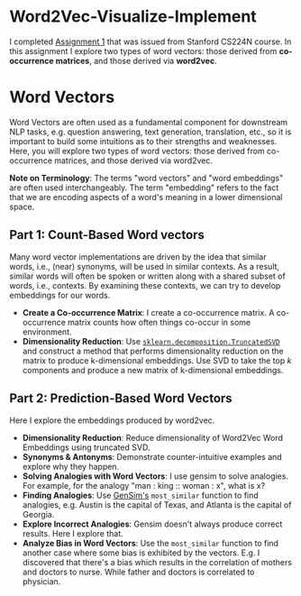 # Word2Vec-Visualize-Implement
I completed [Assignment 1](http://web.stanford.edu/class/cs224n/assignments/a1_preview/exploring_word_vectors.html) that was issued from Stanford CS224N course.
In this assignment I explore two types of word vectors: those derived from **co-occurrence matrices**, and those derived via **word2vec**.

# Word Vectors
Word Vectors are often used as a fundamental component for downstream NLP tasks, e.g. question answering, text generation, translation, etc., so it is important to build some intuitions as to their strengths and weaknesses. Here, you will explore two types of word vectors: those derived from co-occurrence matrices, and those derived via word2vec.

**Note on Terminology**: The terms "word vectors" and "word embeddings" are often used interchangeably. The term "embedding" refers to the fact that we are encoding aspects of a word's meaning in a lower dimensional space.

## Part 1: Count-Based Word vectors
Many word vector implementations are driven by the idea that similar words, i.e., (near) synonyms, will be used in similar contexts. As a result, similar words will often be spoken or written along with a shared subset of words, i.e., contexts. By examining these contexts, we can try to develop embeddings for our words.
* **Create a Co-occurrence Matrix**:  I create a co-occurrence matrix. A co-occurrence matrix counts how often things co-occur in some environment.
* **Dimensionality Reduction**: Use [`sklearn.decomposition.TruncatedSVD`](https://scikit-learn.org/stable/modules/generated/sklearn.decomposition.TruncatedSVD.html) and construct a method that performs dimensionality reduction on the matrix to produce k-dimensional embeddings. Use SVD to take the top _k_ components and produce a new matrix of k-dimensional embeddings.

## Part 2: Prediction-Based Word Vectors
Here I explore the embeddings produced by word2vec.
* **Dimensionality Reduction**: Reduce dimensionality of Word2Vec Word Embeddings using truncated SVD.
* **Synonyms & Antonyms**: Demonstrate counter-intuitive examples and explore why they happen.
* **Solving Analogies with Word Vectors**: I use gensim to solve analogies. For example, for the analogy "man : king :: woman : x", what is x?
* **Finding Analogies**: Use [GenSim's](https://radimrehurek.com/gensim/models/keyedvectors.html#gensim.models.keyedvectors.FastTextKeyedVectors.most_similar) `most_similar` function to find analogies, e.g. Austin is the capital of Texas, and Atlanta is the capital of Georgia.
* **Explore Incorrect Analogies**: Gensim doesn't always produce correct results. Here I explore that.
* **Analyze Bias in Word Vectors**: Use the `most_similar` function to find another case where some bias is exhibited by the vectors. E.g. I discovered that there's a bias which results in the correlation of mothers and doctors to nurse. While father and doctors is correlated to physician.

